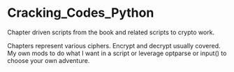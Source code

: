 # Cracking_Codes_Python
Chapter driven scripts from the book and related scripts to crypto work.

Chapters represent various ciphers. Encrypt and decrypt usually covered. My own mods to do what I want in a script or leverage optparse or input() to choose your own adventure.
